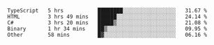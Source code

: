 <!--START_SECTION:waka-->

```text
TypeScript   5 hrs           ████████░░░░░░░░░░░░░░░░░   31.67 %
HTML         3 hrs 49 mins   ██████░░░░░░░░░░░░░░░░░░░   24.14 %
C#           3 hrs 20 mins   █████▒░░░░░░░░░░░░░░░░░░░   21.08 %
Binary       1 hr 34 mins    ██▒░░░░░░░░░░░░░░░░░░░░░░   09.95 %
Other        58 mins         █▓░░░░░░░░░░░░░░░░░░░░░░░   06.16 %
```

<!--END_SECTION:waka-->
